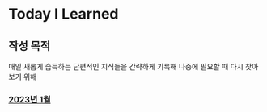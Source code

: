 # Today I Learned

## 작성 목적

매일 새롭게 습득하는 단편적인 지식들을 간략하게 기록해 나중에 필요할 때 다시 찾아보기 위해

### [2023년 1월](https://github.com/frost0807/TIL/tree/main/2023_01)
